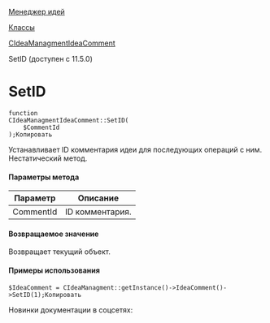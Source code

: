 [Менеджер идей](/api_help/ideamanagment/index.php)

[Классы](/api_help/ideamanagment/reference/index.php)

[CIdeaManagmentIdeaComment](/api_help/ideamanagment/reference/cideamanagmentideacomment/index.php)

SetID (доступен с 11.5.0)

SetID
=====

```
function
CIdeaManagmentIdeaComment::SetID(
	$CommentId
);Копировать
```

Устанавливает ID комментария идеи для последующих операций с ним. Нестатический метод.

#### Параметры метода

| Параметр | Описание |
| --- | --- |
| CommentId | ID комментария. |

#### Возвращаемое значение

Возвращает текущий объект.

#### Примеры использования

```
$IdeaComment = CIdeaManagment::getInstance()->IdeaComment()->SetID(1);Копировать
```

Новинки документации в соцсетях: